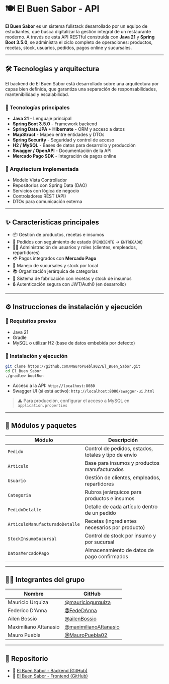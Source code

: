 # 🍽️ El Buen Sabor - API

 **El Buen Sabor** es un sistema fullstack desarrollado por un equipo de estudiantes, que busca digitalizar la gestión integral de un restaurante moderno. A través de esta API RESTful construida con **Java 21** y **Spring Boot 3.5.0**, se administra el ciclo completo de operaciones: productos, recetas, stock, usuarios, pedidos, pagos online y sucursales.

---

## 🛠️ Tecnologías y arquitectura 

El backend de El Buen Sabor está desarrollado sobre una arquitectura por capas bien definida, que garantiza una separación de responsabilidades, mantenibilidad y escalabilidad.

### 🔧 Tecnologías principales
- **Java 21** - Lenguaje principal
- **Spring Boot 3.5.0** - Framework backend
- **Spring Data JPA + Hibernate** - ORM y acceso a datos
- **MapStruct** - Mapeo entre entidades y DTOs
- **Spring Security** - Seguridad y control de acceso
- **H2 / MySQL** - Bases de datos para desarrollo y producción
- **Swagger / OpenAPI** - Documentación de la API
- **Mercado Pago SDK** - Integración de pagos online

### 🧱 Arquitectura implementada
- Modelo Vista Controllador
- Repositorios con Spring Data (DAO)
- Servicios con lógica de negocio
- Controladores REST (API)
- DTOs para comunicación externa

---

## ✨ Características principales

- 📦 Gestión de productos, recetas e insumos
- 🧾 Pedidos con seguimiento de estado (`PENDIENTE` → `ENTREGADO`)
- 🧍‍♂️ Administración de usuarios y roles (clientes, empleados, repartidores)
- 💳 Pagos integrados con **Mercado Pago**
- 🏪 Manejo de sucursales y stock por local
- 📚 Organización jerárquica de categorías
- 🧮 Sistema de fabricación con recetas y stock de insumos
- 🔒 Autenticación segura con JWT/Auth0 (en desarrollo)

---

## ⚙️ Instrucciones de instalación y ejecución

### 📌 Requisitos previos
- Java 21
- Gradle
- MySQL o utilizar H2 (base de datos embebida por defecto)

### 🧪 Instalación y ejecución

```bash
git clone https://github.com/MauroPuebla02/El_Buen_Sabor.git
cd El_Buen_Sabor
./gradlew bootRun
```

- Acceso a la API: `http://localhost:8080`
- Swagger UI (si está activo): `http://localhost:8080/swagger-ui.html`

> ⚠️ Para producción, configurar el acceso a MySQL en `application.properties`

---

## 🧩 Módulos y paquetes

| Módulo | Descripción |
|--------|-------------|
| `Pedido` | Control de pedidos, estados, totales y tipo de envío |
| `Articulo` | Base para insumos y productos manufacturados |
| `Usuario` | Gestión de clientes, empleados, repartidores |
| `Categoria` | Rubros jerárquicos para productos e insumos |
| `PedidoDetalle` | Detalle de cada artículo dentro de un pedido |
| `ArticuloManufacturadoDetalle` | Recetas (ingredientes necesarios por producto) |
| `StockInsumoSucursal` | Control de stock por insumo y por sucursal |
| `DatosMercadoPago` | Almacenamiento de datos de pago confirmados |

---

## 🧑‍💻 Integrantes del grupo

| Nombre | GitHub |
|--------|--------|
| Mauricio Urquiza | [@mauriciogurquiza](https://github.com/mauriciogurquiza) |
| Federico D'Anna | [@FedeDAnna](https://github.com/FedeDAnna) |
| Ailen Bossio | [@ailenBossio](https://github.com/ailenBossio) |
| Maximiliano Attanasio | [@maximilianoAttanasio](https://github.com/maximilianoAttanasio) |
| Mauro Puebla | [@MauroPuebla02](https://github.com/MauroPuebla02) |

---

## 📎 Repositorio
- 🔗 [El Buen Sabor - Backend (GitHub)](https://github.com/MauroPuebla02/El_Buen_Sabor)
- 🔗 [El Buen Sabor - Frontend (GitHub)](https://github.com/FedeDAnna/El_Buen_Sabor_front)
